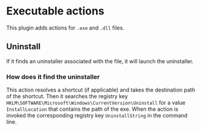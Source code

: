 # Executable actions

This plugin adds actions for `.exe` and `.dll` files.

## Uninstall

If it finds an uninstaller associated with the file, it will launch the uninstaller.

### How does it find the uninstaller

This action resolves a shortcut (if applicable) and takes the destination path of the shortcut. Then it searches the registry key `HKLM\SOFTWARE\Microsoft\Windows\CurrentVersion\Uninstall` for a value `InstallLocation` that contains the path of the exe. When the action is invoked the corresponding registry key `UninstallString` in the command line.

